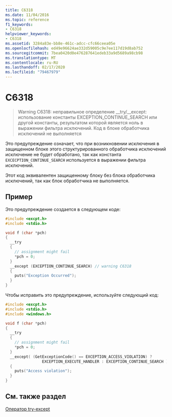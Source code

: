 ```yaml
---
title: C6318
ms.date: 11/04/2016
ms.topic: reference
f1_keywords:
- C6318
helpviewer_keywords:
- C6318
ms.assetid: 3284a83e-bb8e-461c-adcc-cfc66ceea05e
ms.openlocfilehash: ed49e96624ae332d59005c9e7ee117d19d8ab752
ms.sourcegitcommit: 7bea0420d0e476287641edeb33a9d5689a98cb98
ms.translationtype: MT
ms.contentlocale: ru-RU
ms.lasthandoff: 02/17/2020
ms.locfileid: "79467979"
---
```

# <a name="c6318"></a>C6318

> Warning C6318: неправильное определение __try/\__except: использование константы EXCEPTION_CONTINUE_SEARCH или другой константы, результатом которой является ноль в выражении фильтра исключений. Код в блоке обработчика исключений не выполняется

Это предупреждение означает, что при возникновении исключения в защищенном блоке этого структурированного обработчика исключений исключение не будет обработано, так как константа `EXCECPTION_CONTINUE_SEARCH` используется в выражении фильтра исключений.

Этот код эквивалентен защищенному блоку без блока обработчика исключений, так как блок обработчика не выполняется.

## <a name="example"></a>Пример

Это предупреждение создается в следующем коде:

```cpp
#include <excpt.h>
#include <stdio.h>

void f (char *pch)
{
  __try
  {
    // assignment might fail
    *pch = 0;
  }
  __except (EXCEPTION_CONTINUE_SEARCH) // warning C6318
  {
    puts("Exception Occurred");
  }
}
```

Чтобы исправить это предупреждение, используйте следующий код:

```cpp
#include <excpt.h>
#include <stdio.h>
#include <windows.h>

void f (char *pch)
{
  __try
  {
    // assignment might fail
    *pch = 0;
  }
  __except( (GetExceptionCode() == EXCEPTION_ACCESS_VIOLATION) ?
                EXCEPTION_EXECUTE_HANDLER : EXCEPTION_CONTINUE_SEARCH )
  {
    puts("Access violation");
  }
}
```

## <a name="see-also"></a>См. также раздел

[Оператор try-except](/cpp/cpp/try-except-statement)
